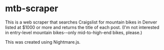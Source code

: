 # mtb-scraper

This is a web scraper that searches Craigslist for mountain bikes in Denver listed at $1000 or more and returns the title of each post. (I'm not interested in entry-level mountain bikes--only mid-to-high-end bikes, please.)

This was created using Nightmare.js.
